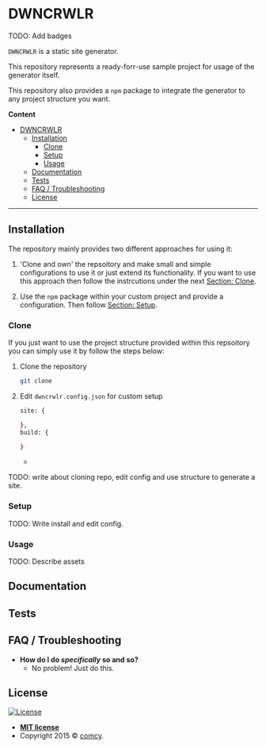 # DWNCRWLR

TODO: Add badges


`DWNCRWLR` is a static site generator. 

This repository  represents a ready-forr-use sample project for usage of the generator itself. 

This repository also provides a `npm` package to integrate the generator to any project structure you want.


**Content**

- [DWNCRWLR](#dwncrwlr)
    - [Installation](#installation)
        - [Clone](#clone)
        - [Setup](#setup)
        - [Usage](#usage)
    - [Documentation](#documentation)
    - [Tests](#tests)
    - [FAQ / Troubleshooting](#faq--troubleshooting)
    - [License](#license)

---


## Installation

The repository mainly provides two different approaches for using it:

1. 'Clone and own' the repsoitory and make small and simple configurations to use it or just extend its functionality. If you want to use this approach then follow the instrcutions under the next [Section: Clone](#clone). 

2. Use the `npm` package within your custom project and provide a configuration. Then follow [Section: Setup](#setup).


### Clone

If you just want to use the project structure provided within this repsoitory you can simply use it by follow the steps below:

1. Clone the repository

    ```bash
    git clone 
    ```
2. Edit `dwncrwlr.config.json` for custom setup

    ```bash
    site: {

    },
    build: {

    }
    ```
    -  


TODO: write about cloning repo, edit config and use structure to generate a site.


### Setup
TODO: Write install and edit config.


### Usage
TODO: Describe assets


## Documentation


## Tests


## FAQ / Troubleshooting

- **How do I do *specifically* so and so?**
    - No problem! Just do this.


## License

[![License](http://img.shields.io/:license-mit-blue.svg?style=flat-square)](http://badges.mit-license.org)

- **[MIT license](http://opensource.org/licenses/mit-license.php)**
- Copyright 2015 © <a href="http://fvcproductions.com" target="_blank">comcy</a>.
